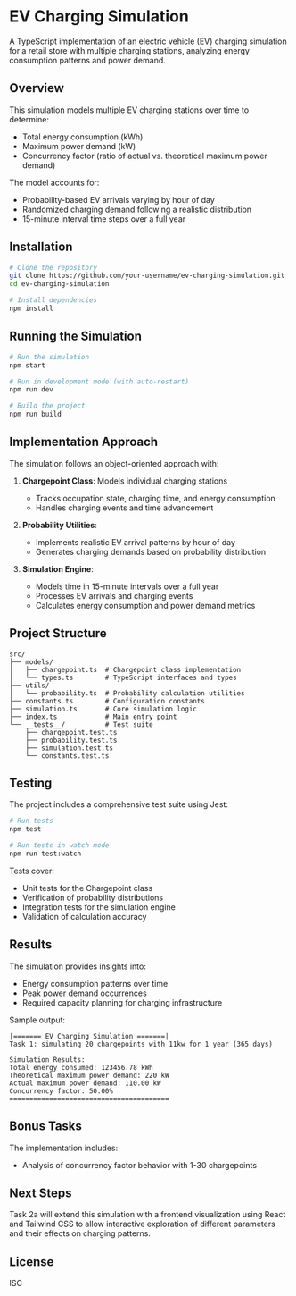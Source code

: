 # EV Charging Simulation

A TypeScript implementation of an electric vehicle (EV) charging simulation for a retail store with multiple charging stations, analyzing energy consumption patterns and power demand.

## Overview

This simulation models multiple EV charging stations over time to determine:

- Total energy consumption (kWh)
- Maximum power demand (kW)
- Concurrency factor (ratio of actual vs. theoretical maximum power demand)

The model accounts for:

- Probability-based EV arrivals varying by hour of day
- Randomized charging demand following a realistic distribution
- 15-minute interval time steps over a full year

## Installation

```bash
# Clone the repository
git clone https://github.com/your-username/ev-charging-simulation.git
cd ev-charging-simulation

# Install dependencies
npm install
```

## Running the Simulation

```bash
# Run the simulation
npm start

# Run in development mode (with auto-restart)
npm run dev

# Build the project
npm run build
```

## Implementation Approach

The simulation follows an object-oriented approach with:

1. **Chargepoint Class**: Models individual charging stations

   - Tracks occupation state, charging time, and energy consumption
   - Handles charging events and time advancement

2. **Probability Utilities**:

   - Implements realistic EV arrival patterns by hour of day
   - Generates charging demands based on probability distribution

3. **Simulation Engine**:
   - Models time in 15-minute intervals over a full year
   - Processes EV arrivals and charging events
   - Calculates energy consumption and power demand metrics

## Project Structure

```
src/
├── models/
│   ├── chargepoint.ts  # Chargepoint class implementation
│   └── types.ts        # TypeScript interfaces and types
├── utils/
│   └── probability.ts  # Probability calculation utilities
├── constants.ts        # Configuration constants
├── simulation.ts       # Core simulation logic
├── index.ts            # Main entry point
└── __tests__/          # Test suite
    ├── chargepoint.test.ts
    ├── probability.test.ts
    ├── simulation.test.ts
    └── constants.test.ts
```

## Testing

The project includes a comprehensive test suite using Jest:

```bash
# Run tests
npm test

# Run tests in watch mode
npm run test:watch
```

Tests cover:

- Unit tests for the Chargepoint class
- Verification of probability distributions
- Integration tests for the simulation engine
- Validation of calculation accuracy

## Results

The simulation provides insights into:

- Energy consumption patterns over time
- Peak power demand occurrences
- Required capacity planning for charging infrastructure

Sample output:

```
|======= EV Charging Simulation =======|
Task 1: simulating 20 chargepoints with 11kw for 1 year (365 days)

Simulation Results:
Total energy consumed: 123456.78 kWh
Theoretical maximum power demand: 220 kW
Actual maximum power demand: 110.00 kW
Concurrency factor: 50.00%
========================================
```

## Bonus Tasks

The implementation includes:

- Analysis of concurrency factor behavior with 1-30 chargepoints

## Next Steps

Task 2a will extend this simulation with a frontend visualization using React and Tailwind CSS to allow interactive exploration of different parameters and their effects on charging patterns.

## License

ISC
